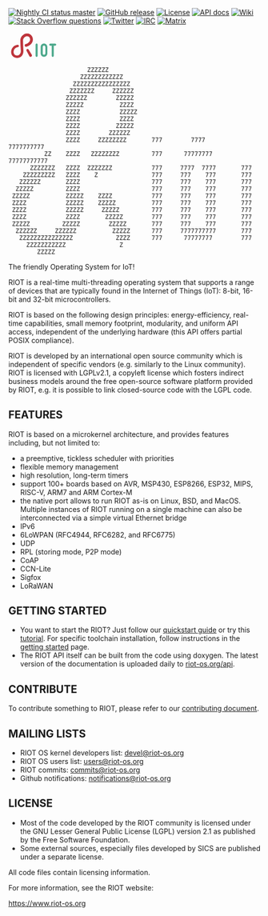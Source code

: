 [![Nightly CI status master][master-ci-badge]][master-ci-link]
[![GitHub release][release-badge]][release-link]
[![License][license-badge]][license-link]
[![API docs][api-badge]][api-link]
[![Wiki][wiki-badge]][wiki-link]
[![Stack Overflow questions][stackoverflow-badge]][stackoverflow-link]
[![Twitter][twitter-badge]][twitter-link]
[![IRC][irc-badge]][irc-link]
[![Matrix][matrix-badge]][matrix-link]


<img src="data:image/svg+xml;charset=US-ASCII,%3Csvg width%3D%22101%22 height%3D%2254.692%22 version%3D%221.1%22 xml%3Aspace%3D%22preserve%22 xmlns%3D%22http%3A%2F%2Fwww.w3.org%2F2000%2Fsvg%22 xmlns%3Acc%3D%22http%3A%2F%2Fcreativecommons.org%2Fns%23%22 xmlns%3Adc%3D%22http%3A%2F%2Fpurl.org%2Fdc%2Felements%2F1.1%2F%22 xmlns%3Ardf%3D%22http%3A%2F%2Fwww.w3.org%2F1999%2F02%2F22-rdf-syntax-ns%23%22%3E%3Cmetadata%3E%3Crdf%3ARDF%3E%3Ccc%3AWork rdf%3Aabout%3D%22%22%3E%3Cdc%3Aformat%3Eimage%2Fsvg%2Bxml%3C%2Fdc%3Aformat%3E%3Cdc%3Atype rdf%3Aresource%3D%22http%3A%2F%2Fpurl.org%2Fdc%2Fdcmitype%2FStillImage%22%2F%3E%3Cdc%3Atitle%2F%3E%3C%2Fcc%3AWork%3E%3C%2Frdf%3ARDF%3E%3C%2Fmetadata%3E%3Cg transform%3D%22matrix%281.25 0 0 -1.25 -310.19 421.92%29%22%3E%3Cg fill%3D%22%234da98c%22%3E%3Cpath d%3D%22m291.83 299.64v17.867c0 0.80097 0.67775 1.4787 1.4785 1.4787 0.83178 0 1.4789-0.67775 1.4789-1.4787v-17.867c0-0.83178-0.64715-1.4789-1.4789-1.4789-0.80077 0-1.4785 0.64715-1.4785 1.4789%22%2F%3E%3Cpath d%3D%22m302.89 313.82v-10.474c0-1.2323 0.98561-2.2181 2.2179-2.2181s2.2181 0.98582 2.2181 2.2181v10.474c0 1.2321-0.98582 2.2179-2.2181 2.2179s-2.2179-0.98581-2.2179-2.2179m-2.9574-10.474v10.474c0 2.8648 2.3107 5.1751 5.1753 5.1751 2.865 0 5.1755-2.3103 5.1755-5.1751v-10.474c0-2.8648-2.3105-5.1753-5.1755-5.1753-2.8646 0-5.1753 2.3105-5.1753 5.1753%22%2F%3E%3Cpath d%3D%22m323.07 318.87c0.83178 0 1.4787-0.67775 1.4787-1.4785 0-0.83178-0.64694-1.4787-1.4787-1.4787h-2.526v-16.265c0-0.83158-0.64694-1.4789-1.4789-1.4789-0.80078 0-1.4785 0.64735-1.4785 1.4789v16.265h-2.526c-0.80098 0-1.4787 0.64694-1.4787 1.4787 0 0.80077 0.67775 1.4785 1.4787 1.4785z%22%2F%3E%3Cpath d%3D%22m291.83 299.64v17.867c0 0.80097 0.67775 1.4787 1.4785 1.4787 0.83178 0 1.4789-0.67775 1.4789-1.4787v-17.867c0-0.83178-0.64715-1.4789-1.4789-1.4789-0.80077 0-1.4785 0.64715-1.4785 1.4789%22%2F%3E%3Cpath d%3D%22m302.89 313.82v-10.474c0-1.2323 0.98561-2.2181 2.2179-2.2181s2.2181 0.98582 2.2181 2.2181v10.474c0 1.2321-0.98582 2.2179-2.2181 2.2179s-2.2179-0.98581-2.2179-2.2179m-2.9574-10.474v10.474c0 2.8648 2.3107 5.1751 5.1753 5.1751 2.865 0 5.1755-2.3103 5.1755-5.1751v-10.474c0-2.8648-2.3105-5.1753-5.1755-5.1753-2.8646 0-5.1753 2.3105-5.1753 5.1753%22%2F%3E%3Cpath d%3D%22m323.07 318.87c0.83178 0 1.4787-0.67775 1.4787-1.4785 0-0.83178-0.64694-1.4787-1.4787-1.4787h-2.526v-16.265c0-0.83158-0.64694-1.4789-1.4789-1.4789-0.80078 0-1.4785 0.64735-1.4785 1.4789v16.265h-2.526c-0.80098 0-1.4787 0.64694-1.4787 1.4787 0 0.80077 0.67775 1.4785 1.4787 1.4785z%22%2F%3E%3C%2Fg%3E%3Cpath d%3D%22m281.69 299.12-4.5768 8.6766c-0.48946 0.92785-0.13396 2.0768 0.79389 2.5663 0.88792 0.46818 1.9816 0.15748 2.5026-0.68261l5.1518-8.3482c0.64674-1.0484 0.32145-2.4228-0.72699-3.0695-1.0484-0.64715-2.4228-0.32165-3.0697 0.72659-0.0255 0.0415-0.0523 0.0886-0.0748 0.13093%22 fill%3D%22%23be353c%22%2F%3E%3Cpath d%3D%22m275.88 318.38s0.0829 0.0217 0.24321 0.0638c0.0298 9e-3 0.0632 0.0178 0.10033 0.0282 0.0428 0.013 0.0898 0.027 0.14065 0.0424 0.10215 0.0316 0.22092 0.0705 0.3557 0.11715 0.53587 0.19031 1.3433 0.52027 2.2787 1.0995 0.92562 0.57539 1.9964 1.4098 2.8101 2.5428 0.81273 1.135 1.3006 2.515 1.0363 4.1184-0.0614 0.4013-0.1743 0.81678-0.32691 1.2414-0.0172 0.0531-0.0405 0.1062-0.0606 0.15951l-0.0312 0.0801-0.0154 0.0403c0.0322-0.0691-0.0833 0.18301 0.0703-0.14998l-0.0126 0.0245-0.10033 0.19558-0.0505 0.0983-0.0249 0.0484-0.0186 0.0312c-0.0527 0.0855-0.0878 0.16093-0.1516 0.25862-0.0602 0.094-0.11715 0.19254-0.18241 0.28131-0.50142 0.73713-1.1352 1.3158-1.8904 1.6707-0.75314 0.35549-1.6536 0.48905-2.6182 0.36015-0.9617-0.12464-1.9676-0.51946-2.86-1.122-0.89421-0.60094-1.6737-1.4153-2.2007-2.3456-0.26712-0.46352-0.46433-0.95683-0.59708-1.4617-0.0641-0.25314-0.10904-0.50952-0.13802-0.76814-0.0154-0.1291-0.0225-0.25902-0.0288-0.38934l-0.0111-0.52412c-0.012-0.37211 1e-3 -0.7124 1e-3 -1.0699 3e-3 -0.35388 6e-3 -0.70836 9e-3 -1.0632-2e-3 -0.70167 0.0267-1.44 0.0493-2.1727 0.0229-0.73328 0.0456-1.468 0.0685-2.2033 0.0245-0.73551 0.0397-1.4702 0.0827-2.2102 0.074-1.4775 0.14775-2.955 0.22153-4.4268 0.0367-0.73592 0.0734-1.4704 0.11005-2.2027l0.0274-0.54885 0.0195-0.60843-3e-3 -0.66518c-9e-3 -0.21139-0.0156-0.42157-0.029-0.63296-0.11106-1.6867-0.51216-3.4293-1.362-5.0132-0.42643-0.78739-0.95521-1.5302-1.5833-2.1776-0.62445-0.64998-1.3417-1.2057-2.109-1.6451-1.5381-0.88468-3.2562-1.302-4.9163-1.3158-1.6634-0.014-3.2898 0.36502-4.7288 1.1032-1.4378 0.73267-2.6808 1.8567-3.5053 3.2041-0.20328 0.33725-0.38772 0.68261-0.54033 1.0371-0.0409 0.0876-0.0754 0.17714-0.11026 0.26652l-0.11228 0.29307c-0.047 0.13863-0.094 0.27645-0.14086 0.41366-0.0529 0.17086-0.10904 0.37272-0.15991 0.55695-0.0509 0.18748-0.0801 0.3484-0.11958 0.52291-0.0405 0.17045-0.0616 0.34191-0.0906 0.51196-0.0302 0.17004-0.0487 0.33968-0.0655 0.50831-0.2801 2.7071 0.4238 5.1636 1.5298 7.0399 0.54763 0.94549 1.209 1.7444 1.8926 2.4019 0.68504 0.6583 1.3972 1.1711 2.0718 1.5675 0.33583 0.20268 0.66761 0.3638 0.97953 0.51642 0.15728 0.0717 0.31253 0.13478 0.46129 0.19842 0.14836 0.0653 0.29368 0.12221 0.43535 0.17004 0.28212 0.10235 0.54398 0.19356 0.78739 0.25862 0.2424 0.0722 0.46312 0.13336 0.66235 0.1745 0.19903 0.044 0.37454 0.088 0.52655 0.11532 0.15221 0.0257 0.2803 0.0472 0.38326 0.0647 0.20632 0.0342 0.31273 0.0517 0.31273 0.0517 1.0338 0.17085 2.0103-0.52878 2.1812-1.5626 0.16903-1.0237-0.51541-1.9913-1.5326-2.1757l-0.11066-0.0201s-0.0766-0.0138-0.22517-0.0407c-0.0742-0.013-0.1664-0.0292-0.27605-0.0484-0.10904-0.0203-0.23166-0.0545-0.37252-0.0863-0.14227-0.0292-0.29529-0.0748-0.46291-0.12687-0.17065-0.0454-0.3488-0.11168-0.54094-0.18322-0.0979-0.0326-0.19599-0.0726-0.29509-0.11837-0.10013-0.044-0.20349-0.0894-0.3103-0.13619-0.20633-0.106-0.42846-0.21342-0.64775-0.35063-0.88144-0.53041-1.8504-1.3648-2.5655-2.6202-0.18525-0.30806-0.33645-0.65018-0.48339-1.0043-0.13944-0.35812-0.25375-0.73774-0.34779-1.133-0.17247-0.79267-0.24321-1.6565-0.13802-2.5231 0.0115-0.10844 0.0233-0.21727 0.0448-0.32449 0.0207-0.10681 0.0318-0.21747 0.0604-0.32266 0.0255-0.10255 0.0474-0.22355 0.074-0.31232 0.0259-0.0914 0.0521-0.18322 0.0782-0.27524 0.048-0.1368 0.0963-0.27401 0.14491-0.41204 5e-3 -0.016-0.0138 0.0391-2e-3 8e-3l7e-3 -0.0176 0.0146-0.0355 0.0286-0.0709c0.0186-0.0476 0.0367-0.0957 0.06-0.14127 0.0819-0.18747 0.18261-0.36664 0.28983-0.54357 0.44021-0.69863 1.105-1.3044 1.9465-1.7246 0.83765-0.42096 1.8413-0.65079 2.8598-0.63012 1.018 0.018 2.045 0.2878 2.9202 0.80442 0.87799 0.515 1.5993 1.2744 2.0997 2.228 0.5002 0.9542 0.77564 2.1016 0.84434 3.3296l0.0168 0.46433-1e-3 0.43535-0.019 0.49291-0.0326 0.55351c-0.0434 0.73855-0.087 1.4793-0.13052 2.2215-0.0872 1.4846-0.17471 2.9749-0.26227 4.4652-0.0498 0.74362-0.0722 1.4947-0.10356 2.2428-0.0298 0.74828-0.0596 1.496-0.0894 2.2422-0.0292 0.74666-0.0649 1.4846-0.0701 2.2562-6e-3 0.38143-0.0122 0.76247-0.0182 1.1427-3e-3 0.37658-0.0184 0.76936-0.01 1.1285l8e-3 0.57175c9e-3 0.2345 0.0227 0.46839 0.0484 0.70126 0.0496 0.46534 0.13011 0.92623 0.2428 1.3766 0.22963 0.89866 0.5758 1.7552 1.0205 2.5365 0.88631 1.5689 2.1216 2.8508 3.5326 3.8109 1.4129 0.95784 3.0162 1.6137 4.7153 1.8472 0.84779 0.11492 1.7177 0.1281 2.5764 7e-3 0.85833-0.11492 1.7027-0.36259 2.4822-0.72416 1.5691-0.72396 2.8121-1.9076 3.6599-3.1512 0.11107-0.15465 0.20775-0.31314 0.30726-0.47041 0.0985-0.15221 0.20004-0.34091 0.29672-0.50973l0.0363-0.0651 0.0257-0.0497 0.0509-0.0979 0.10113-0.19538 0.0126-0.0243c0.16214-0.34901 0.0521-0.11451 0.0912-0.20045l0.0247-0.0616 0.0486-0.12343c0.0318-0.0829 0.0659-0.16356 0.0949-0.24767 0.24281-0.66498 0.43292-1.3516 0.5448-2.0519 0.23368-1.397 0.15059-2.835-0.20308-4.1052-0.34881-1.275-0.92988-2.3764-1.5756-3.284-0.64836-0.91102-1.3579-1.6463-2.0523-2.2548-0.69579-0.60863-1.3784-1.0942-2.0156-1.4931-1.2756-0.7955-2.3707-1.2497-3.1441-1.5274-0.19396-0.0683-0.36766-0.12586-0.51906-0.17309-0.076-0.0233-0.14633-0.0446-0.21017-0.064-0.0705-0.0199-0.13397-0.0379-0.19072-0.0539-0.18747-0.0503-0.28435-0.076-0.28435-0.076-1.1897-0.31739-2.4114 0.38975-2.7288 1.5794-0.31739 1.1897 0.38975 2.4112 1.5794 2.7288l7e-3 2e-3z%22 fill%3D%22%23be353c%22%2F%3E%3C%2Fg%3E%3C%2Fsvg%3E" />


                          ZZZZZZ
                        ZZZZZZZZZZZZ
                      ZZZZZZZZZZZZZZZZ
                     ZZZZZZZ     ZZZZZZ
                    ZZZZZZ        ZZZZZ
                    ZZZZZ          ZZZZ
                    ZZZZ           ZZZZZ
                    ZZZZ           ZZZZ
                    ZZZZ          ZZZZZ
                    ZZZZ        ZZZZZZ
                    ZZZZ     ZZZZZZZZ       777        7777       7777777777
              ZZ    ZZZZ   ZZZZZZZZ         777      77777777    77777777777
          ZZZZZZZ   ZZZZ  ZZZZZZZ           777     7777  7777       777
        ZZZZZZZZZ   ZZZZ    Z               777     777    777       777
       ZZZZZZ       ZZZZ                    777     777    777       777
      ZZZZZ         ZZZZ                    777     777    777       777
     ZZZZZ          ZZZZZ    ZZZZ           777     777    777       777
     ZZZZ           ZZZZZ    ZZZZZ          777     777    777       777
     ZZZZ           ZZZZZ     ZZZZZ         777     777    777       777
     ZZZZ           ZZZZ       ZZZZZ        777     777    777       777
     ZZZZZ         ZZZZZ        ZZZZZ       777     777    777       777
      ZZZZZZ     ZZZZZZ          ZZZZZ      777     7777777777       777
       ZZZZZZZZZZZZZZZ            ZZZZ      777      77777777        777
         ZZZZZZZZZZZ               Z
            ZZZZZ

The friendly Operating System for IoT!

RIOT is a real-time multi-threading operating system that supports a range of
devices that are typically found in the Internet of Things (IoT):
8-bit, 16-bit and 32-bit microcontrollers.

RIOT is based on the following design principles: energy-efficiency, real-time
capabilities, small memory footprint, modularity, and uniform API access,
independent of the underlying hardware (this API offers partial POSIX
compliance).

RIOT is developed by an international open source community which is
independent of specific vendors (e.g. similarly to the Linux community).
RIOT is licensed with LGPLv2.1, a copyleft license which fosters
indirect business models around the free open-source software platform
provided by RIOT, e.g. it is possible to link closed-source code with the
LGPL code.

## FEATURES

RIOT is based on a microkernel architecture, and provides features including,
but not limited to:

* a preemptive, tickless scheduler with priorities
* flexible memory management
* high resolution, long-term timers
* support 100+ boards based on AVR, MSP430, ESP8266, ESP32, MIPS, RISC-V,
  ARM7 and ARM Cortex-M
* the native port allows to run RIOT as-is on Linux, BSD, and MacOS. Multiple
  instances of RIOT running on a single machine can also be interconnected via
  a simple virtual Ethernet bridge
* IPv6
* 6LoWPAN (RFC4944, RFC6282, and RFC6775)
* UDP
* RPL (storing mode, P2P mode)
* CoAP
* CCN-Lite
* Sigfox
* LoRaWAN


## GETTING STARTED
* You want to start the RIOT? Just follow our
[quickstart guide](https://doc.riot-os.org/index.html#the-quickest-start) or
try this
[tutorial](https://github.com/RIOT-OS/Tutorials/blob/master/README.md).
For specific toolchain installation, follow instructions in the
[getting started](https://doc.riot-os.org/getting-started.html) page.
* The RIOT API itself can be built from the code using doxygen. The latest
  version of the documentation is uploaded daily to
  [riot-os.org/api](https://riot-os.org/api).

## CONTRIBUTE

To contribute something to RIOT, please refer to our
[contributing document](CONTRIBUTING.md).

## MAILING LISTS
* RIOT OS kernel developers list: [devel@riot-os.org](https://lists.riot-os.org/mailman/listinfo/devel)
* RIOT OS users list: [users@riot-os.org](https://lists.riot-os.org/mailman/listinfo/users)
* RIOT commits: [commits@riot-os.org](https://lists.riot-os.org/mailman/listinfo/commits)
* Github notifications: [notifications@riot-os.org](https://lists.riot-os.org/mailman/listinfo/notifications)

## LICENSE
* Most of the code developed by the RIOT community is licensed under the GNU
  Lesser General Public License (LGPL) version 2.1 as published by the Free
  Software Foundation.
* Some external sources, especially files developed by SICS are published under
  a separate license.

All code files contain licensing information.

For more information, see the RIOT website:

https://www.riot-os.org


[api-badge]: https://img.shields.io/badge/docs-API-informational.svg
[api-link]: https://riot-os.org/api/
[irc-badge]: https://img.shields.io/badge/chat-IRC-brightgreen.svg
[irc-link]: https://webchat.freenode.net?channels=%23riot-os
[license-badge]: https://img.shields.io/github/license/RIOT-OS/RIOT
[license-link]: https://github.com/RIOT-OS/RIOT/blob/master/LICENSE
[master-ci-badge]: https://ci.riot-os.org/RIOT-OS/RIOT/master/latest/badge.svg
[master-ci-link]: https://ci.riot-os.org/nightlies.html#master
[matrix-badge]: https://img.shields.io/badge/chat-Matrix-brightgreen.svg
[matrix-link]: https://matrix.to/#/#riot-os:matrix.org
[release-badge]: https://img.shields.io/github/release/RIOT-OS/RIOT.svg
[release-link]: https://github.com/RIOT-OS/RIOT/releases/latest
[stackoverflow-badge]: https://img.shields.io/badge/stackoverflow-%5Briot--os%5D-yellow
[stackoverflow-link]: https://stackoverflow.com/questions/tagged/riot-os
[twitter-badge]: https://img.shields.io/badge/social-Twitter-informational.svg
[twitter-link]: https://twitter.com/RIOT_OS
[wiki-badge]: https://img.shields.io/badge/docs-Wiki-informational.svg
[wiki-link]: https://github.com/RIOT-OS/RIOT/wiki
